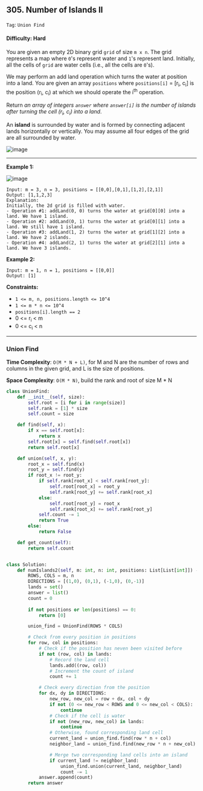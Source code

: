 ## 305. Number of Islands II

```Tag```: ```Union Find```

#### Difficulty: Hard

You are given an empty 2D binary grid ```grid``` of size ```m x n```. The grid represents a map where ```0```'s represent water and ```1```'s represent land. Initially, all the cells of ```grid``` are water cells (i.e., all the cells are ```0```'s).

We may perform an add land operation which turns the water at position into a land. You are given an array ```positions``` where ```positions[i]``` = [r<sub>i</sub>, c<sub>i</sub>] is the position (r<sub>i</sub>, c<sub>i</sub>) at which we should operate the i<sup>th</sup> operation.

Return _an array of integers ```answer``` where ```answer[i]``` is the number of islands after turning the cell (r<sub>i</sub>, c<sub>i</sub>) into a land_.

An __island__ is surrounded by water and is formed by connecting adjacent lands horizontally or vertically. You may assume all four edges of the grid are all surrounded by water.

![image](https://user-images.githubusercontent.com/35042430/219112320-d54acf3b-e753-4149-afd8-18af4b9c53c7.png)

---

__Example 1:__

![image](https://assets.leetcode.com/uploads/2021/03/10/tmp-grid.jpg)
```
Input: m = 3, n = 3, positions = [[0,0],[0,1],[1,2],[2,1]]
Output: [1,1,2,3]
Explanation:
Initially, the 2d grid is filled with water.
- Operation #1: addLand(0, 0) turns the water at grid[0][0] into a land. We have 1 island.
- Operation #2: addLand(0, 1) turns the water at grid[0][1] into a land. We still have 1 island.
- Operation #3: addLand(1, 2) turns the water at grid[1][2] into a land. We have 2 islands.
- Operation #4: addLand(2, 1) turns the water at grid[2][1] into a land. We have 3 islands.
```

__Example 2:__
```
Input: m = 1, n = 1, positions = [[0,0]]
Output: [1]
```

__Constraints:__

- ```1 <= m, n, positions.length <= 10^4```
- ```1 <= m * n <= 10^4```
- ```positions[i].length == 2```
- 0 <= r<sub>i</sub> < m
- 0 <= c<sub>i</sub> < n
 
---

### Union Find


__Time Complexity__: ```O(M * N + L)```, for M and N are the number of rows and columns in the given grid, and L is the size of positions. 

__Space Complexity__: ```O(M * N)```, build the rank and root of size M * N

```Python
class UnionFind:
    def __init__(self, size):
        self.root = [i for i in range(size)]
        self.rank = [1] * size
        self.count = size

    def find(self, x):
        if x == self.root[x]:
            return x
        self.root[x] = self.find(self.root[x])
        return self.root[x]

    def union(self, x, y):
        root_x = self.find(x)
        root_y = self.find(y)
        if root_x != root_y:
            if self.rank[root_x] < self.rank[root_y]:
                self.root[root_x] = root_y
                self.rank[root_y] += self.rank[root_x]
            else:
                self.root[root_y] = root_x
                self.rank[root_x] += self.rank[root_y]
            self.count -= 1
            return True
        else:
            return False

    def get_count(self):
        return self.count


class Solution:
    def numIslands2(self, m: int, n: int, positions: List[List[int]]) -> List[int]:
        ROWS, COLS = m, n
        DIRECTIONS = [(1,0), (0,1), (-1,0), (0,-1)]
        lands = set()
        answer = list()
        count = 0
        
        if not positions or len(positions) == 0:
            return [0]

        union_find = UnionFind(ROWS * COLS)

        # Check from every position in positions
        for row, col in positions:
            # Check if the position has neven been visited before
            if not (row, col) in lands:
                # Record the land cell
                lands.add((row, col))
                # Increment the count of island
                count += 1

            # Check every direction from the position
            for dx, dy in DIRECTIONS:
                new_row, new_col = row + dx, col + dy
                if not (0 <= new_row < ROWS and 0 <= new_col < COLS):
                    continue
                # Check if the cell is water
                if not (new_row, new_col) in lands:
                    continue
                # Otherwise, found corresponding land cell
                current_land = union_find.find(row * n + col)
                neighbor_land = union_find.find(new_row * n + new_col)

                # Merge two corresponding land cells into an island
                if current_land != neighbor_land:
                    union_find.union(current_land, neighbor_land)
                    count -= 1
            answer.append(count)
        return answer
```
